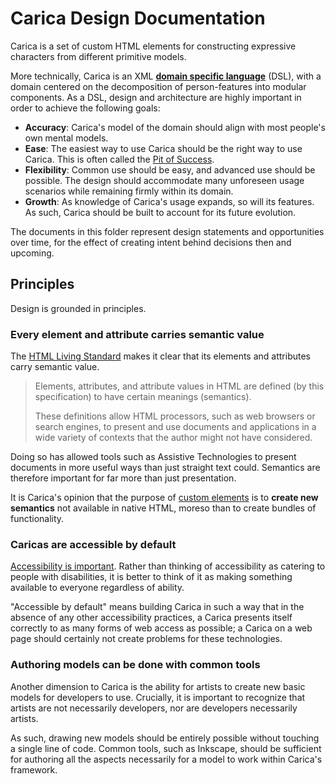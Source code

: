 # Carica Design Documentation

Carica is a set of custom HTML elements for constructing expressive characters from different primitive models.

More technically, Carica is an XML **[domain specific language](https://www.martinfowler.com/dsl.html)** (DSL), with a domain centered on the decomposition of person-features into modular components. As a DSL, design and architecture are highly important in order to achieve the following goals:

* **Accuracy**: Carica's model of the domain should align with most people's own mental models.
* **Ease**: The easiest way to use Carica should be the right way to use Carica. This is often called the [Pit of Success](https://blog.codinghorror.com/falling-into-the-pit-of-success/).
* **Flexibility**: Common use should be easy, and advanced use should be possible. The design should accommodate many unforeseen usage scenarios while remaining firmly within its domain.
* **Growth**: As knowledge of Carica's usage expands, so will its features. As such, Carica should be built to account for its future evolution.

The documents in this folder represent design statements and opportunities over time, for the effect of creating intent behind decisions then and upcoming.

## Principles

Design is grounded in principles.

### Every element and attribute carries semantic value

The [HTML Living Standard](https://html.spec.whatwg.org/#semantics-2) makes it clear that its elements and attributes carry semantic value.

<blockquote cite="https://html.spec.whatwg.org/#semantics-2">
  <p>Elements, attributes, and attribute values in HTML are defined (by this specification) to have certain meanings (semantics).</p>
  <p>These definitions allow HTML processors, such as web browsers or search engines, to present and use documents and applications in a wide variety of contexts that the author might not have considered.</p>
</blockquote>

Doing so has allowed tools such as Assistive Technologies to present documents in more useful ways than just straight text could. Semantics are therefore important for far more than just presentation.

It is Carica's opinion that the purpose of [custom elements](https://html.spec.whatwg.org/#custom-elements) is to **create new semantics** not available in native HTML, moreso than to create bundles of functionality.

### Caricas are accessible by default

[Accessibility is important](https://webaim.org/intro/). Rather than thinking of accessibility as catering to people with disabilities, it is better to think of it as making something available to everyone regardless of ability.

"Accessible by default" means building Carica in such a way that in the absence of any other accessibility practices, a Carica presents itself correctly to as many forms of web access as possible; a Carica on a web page should certainly not create problems for these technologies.

### Authoring models can be done with common tools

Another dimension to Carica is the ability for artists to create new basic models for developers to use. Crucially, it is important to recognize that artists are not necessarily developers, nor are developers necessarily artists.

As such, drawing new models should be entirely possible without touching a single line of code. Common tools, such as Inkscape, should be sufficient for authoring all the aspects necessarily for a model to work within Carica's framework.